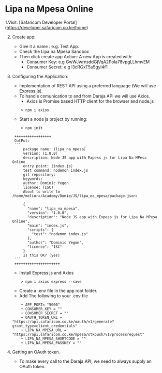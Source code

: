 # Lipa na Mpesa Online
1.Visit: [Safaricom Developer Portal] (https://developer.safaricom.co.ke/home)

2. Create app:
    - Give it a name : e.g. Test App.
    - Check the Lipa na Mpesa Sandbox
    - Then click create app
 Action:
    A new App is created with:
        - Consumer Key: e.g GwWJwrnsddGjVqA2PoIa78vpgLLhmvEM
        - Consumer Secret: e.g l3cRGxT5a5gyI4f1

3. Configuring the Application:
    - Implementation of REST API using a preferred language (We will use Express.js).
    - To handle comunication to and from Daraja API we will use Axios.
        + Axios is Promise based HTTP client for the browser and node.js
    ```
        > npm i axios
    ```

    - Start a node js project by running:
    ```
        > npm init
    ```
        +++++++++++++++++
        OutPut:
        ```
            package name: (lipa_na_mpesa) 
            version: (1.0.0) 
            description: Node JS app with Expess js for Lipa Na MPesa Online
            entry point: (index.js) 
            test command: nodemon index.js
            git repository: 
            keywords: 
            author: Dominic Yegon
            license: (ISC) 
            About to write to /home/meliora/Academy/Domie/JS/lipa_na_mpesa/package.json:

            {
              "name": "lipa_na_mpesa",
              "version": "1.0.0",
              "description": "Node JS app with Expess js for Lipa Na MPesa Online",
              "main": "index.js",
              "scripts": {
                "test": "nodemon index.js"
              },
              "author": "Dominic Yegon",
              "license": "ISC"
            }  
            Is this OK? (yes)
        ```
        +++++++++++++++++++++

    - Install Express js and Axios
    ```
        > npm i axios express --save
    ```
    - Create a .env file in the app root folder.
    - Add The following to your .env file
    ```
        + APP_PORT= "5000"
        + CONSUMER_KEY = ""
        + CONSUMER_SECRET = ""
        + OAUTH_TOKEN_URL = "https://api.safaricom.co.ke/oauth/v1/generate?grant_type=client_credentials"
        + LIPA_NA_MPESA_URL = "https://api.safaricom.co.ke/mpesa/stkpush/v1/processrequest"
        + LIPA_NA_MPESA_SHORTCODE = ""
        + LIPA_NA_MPESA_PASSKEY = ""
    ```

4. Getting an OAuth token.
    - To make every call to the Daraja API, we need to always supply an OAuth token. 